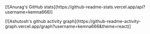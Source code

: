 <p align="left">[![Anurag's GitHub stats](https://github-readme-stats.vercel.app/api?username=kemna666)]</p>
<p align="left">[![Ashutosh's github activity graph](https://github-readme-activity-graph.vercel.app/graph?username=kemna666&theme=react)]</p>
